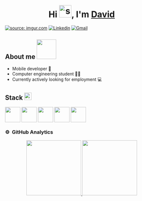 
<h1 align="center">Hi <a href="https://imgur.com/FKYMNH0"><img height="40" width="40" src="https://i.imgur.com/FKYMNH0.gif" title="source: imgur.com" /></a>, I'm <a href="https://www.linkedin.com/in/david-mu%C3%B1oz-olaya/" target="blank">
David</a></h1>

<a href="https://imgur.com/ZiWrLaH"><img src="https://i.imgur.com/ZiWrLaH.jpg" title="source: imgur.com" /></a>
[![Linkedin](https://img.shields.io/badge/LinkedIn-0077B5?style=for-the-badge&logo=linkedin&logoColor=white)](https://www.linkedin.com/in/david-mu%C3%B1oz-olaya/)
[![Gmail](https://img.shields.io/badge/Gmail-D14836?style=for-the-badge&logo=gmail&logoColor=white)](mailto:david.munyoz97@gmail.com)

## About me <img src = "https://media.giphy.com/media/jdPMeyv9rn0hZHh8n9/giphy.gif" width = 64px>
- Mobile developer 📱
- Computer engineering student 👨‍🎓
- Currently actively looking for employment 💻

## Stack <img src = "https://media2.giphy.com/media/QssGEmpkyEOhBCb7e1/giphy.gif?cid=ecf05e47a0n3gi1bfqntqmob8g9aid1oyj2wr3ds3mg700bl&rid=giphy.gif" width = 24px>
<a href="https://firebase.google.com/?hl=es-419" target="blank"><img align="center" src="https://www.vectorlogo.zone/logos/firebase/firebase-icon.svg" height="50" width="50" /></a>
<a href="https://kotlinlang.org/docs/home.html" target="blank"><img align="center" src="https://www.vectorlogo.zone/logos/kotlinlang/kotlinlang-icon.svg" height="50" width="50" /></a>
<a href="https://developer.android.com/docs?hl=es-419" target="blank"><img align="center" src="https://www.vectorlogo.zone/logos/android/android-icon.svg" height="50" width="50" /></a>
<a href="https://git-scm.com/doc" target="blank"><img align="center" src="https://www.vectorlogo.zone/logos/git-scm/git-scm-icon.svg" height="50" width="50" /></a>
<a href="https://git-scm.com/doc" target="blank"><img align="center" src="https://iconduck.com/icons/60851/android-studio?shared" height="50" width="50" /></a>


### ⚙️ &nbsp;GitHub Analytics

<p align="center">
<a href="https://github.com/DaZo20">
  <img height="180em" src="https://github-readme-stats-eight-theta.vercel.app/api?username=DaZo20&show_icons=true&theme=gruvbox&include_all_commits=true&count_private=true"/>
  <img height="180em" src="https://github-readme-stats-eight-theta.vercel.app/api/top-langs/?username=DaZo20&layout=compact&langs_count=8&theme=gruvbox"/>
</a>
</p>
